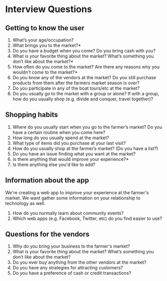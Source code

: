 # Interview Questions

## Getting to know the user

1. What’s your age/occupation?
2. What brings you to the market?*
3. Do you have a budget when you come? Do you bring cash with you? 
4. What is your favorite thing about the market? What’s something you don’t like about the market?*
5. How often do you come to the market? Are there any reasons why you wouldn't come to the market?*
6. Do you know any of the vendors at the market? Do you still purchase products from them after the farmers market season is over?
7. Do you participate in any of the boat tours/etc at the market? 
8. Do you usually go to the market with a group or alone? If with a group, how do you usually shop (e.g. divide and conquer, travel together)?

## Shopping habits 

1. Where do you usually start when you go to the farmer’s market? Do you have a certain routine when you come here?  
2. How long do you usually spend at the market? 
3. What type of items did you purchase at your last visit?
4. How do you usually shop at the farmer’s market? (Do you have a list?)
5. Do you have an issue finding what you want at the market? 
6. Is there anything that would improve your experience?*  
7. Is there anything else you'd like to add? 

## Information about the app

We're creating a web app to improve your experience at the farmer's market. We want gather some information on your relationship to technology as well.

1. How do you normally learn about community events? 
2. Which web apps (e.g. Facebook, Twitter, etc) do you find easier to use? 

## Questions for the vendors

1. Why do you bring your business to the farmer's market? 
2. What is your favorite thing about the market? What’s something you don’t like about the market?
3. Do you ever buy anything from the other vendors at the market? 
4. Do you have any strategies for attracting customers?
5. Do you have a preference of cash or credit transactions? 